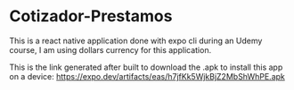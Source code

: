# Cotizador-Prestamos

This is a react native application done with expo cli during an Udemy course, I am using dollars currency for this application.

This is the link generated after built to download the .apk to install this app on a device:
https://expo.dev/artifacts/eas/h7jfKk5WjkBjZ2MbShWhPE.apk
